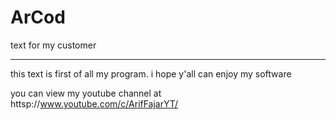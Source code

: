 # ArCod
text for my customer
____________________
this text is first of all my program. i hope y'all can enjoy my software 

you can view my youtube channel at httsp://www.youtube.com/c/ArifFajarYT/

